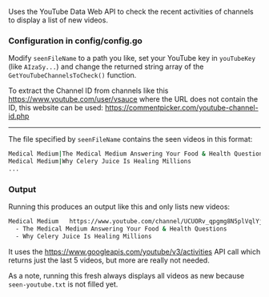 Uses the YouTube Data Web API to check the recent activities of channels to display a list 
of new videos.

### Configuration in config/config.go

Modify `seenFileName` to a path you like, set your YouTube key in `youTubeKey` (like `AIzaSy...`)
and change the returned string array of the `GetYouTubeChannelsToCheck()` function.

To extract the Channel ID from channels like this https://www.youtube.com/user/vsauce where the 
URL does not contain the ID,
this website can be used: https://commentpicker.com/youtube-channel-id.php

---

The file specified by `seenFileName` contains the seen videos in this format:

```bash
Medical Medium|The Medical Medium Answering Your Food & Health Questions
Medical Medium|Why Celery Juice Is Healing Millions
...
```

### Output

Running this produces an output like this and only lists new videos:

```bash
Medical Medium   https://www.youtube.com/channel/UCUORv_qpgmg8N5plVqlYjXg
  - The Medical Medium Answering Your Food & Health Questions
  - Why Celery Juice Is Healing Millions
```

It uses the https://www.googleapis.com/youtube/v3/activities API call which returns just the last 5 videos, but 
more are really not needed.

As a note, running this fresh always displays all videos as new because `seen-youtube.txt` is not filled yet.
